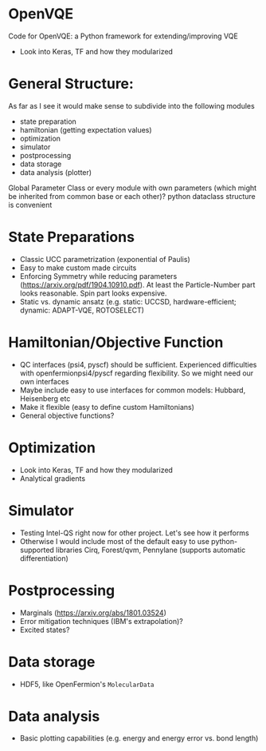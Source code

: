 # OpenVQE
Code for OpenVQE: a Python framework for extending/improving VQE

- Look into Keras, TF and how they modularized 

# General Structure:
As far as I see it would make sense to subdivide into the following modules 
- state preparation
- hamiltonian (getting expectation values)
- optimization
- simulator
- postprocessing
- data storage
- data analysis (plotter)

Global Parameter Class or every module with own parameters (which might be inherited from common base or each other)?
python dataclass structure is convenient

# State Preparations
- Classic UCC parametrization (exponential of Paulis)
- Easy to make custom made circuits
- Enforcing Symmetry while reducing parameters (https://arxiv.org/pdf/1904.10910.pdf). 
  At least the Particle-Number part looks reasonable. Spin part looks expensive. 
- Static vs. dynamic ansatz (e.g. static: UCCSD, hardware-efficient; dynamic: ADAPT-VQE, ROTOSELECT)

# Hamiltonian/Objective Function
- QC interfaces (psi4, pyscf) should be sufficient. 
  Experienced difficulties with openfermionpsi4/pyscf regarding flexibility.
  So we might need our own interfaces
- Maybe include easy to use interfaces for common models: Hubbard, Heisenberg etc
- Make it flexible (easy to define custom Hamiltonians)
- General objective functions?

# Optimization
- Look into Keras, TF and how they modularized 
- Analytical gradients

# Simulator
- Testing Intel-QS right now for other project. Let's see how it performs
- Otherwise I would include most of the default easy to use python-supported libraries
  Cirq, Forest/qvm, Pennylane (supports automatic differentiation)
  
# Postprocessing
- Marginals (https://arxiv.org/abs/1801.03524)
- Error mitigation techniques (IBM's extrapolation)?
- Excited states?

# Data storage
- HDF5, like OpenFermion's `MolecularData`

# Data analysis
- Basic plotting capabilities (e.g. energy and energy error vs. bond length)

